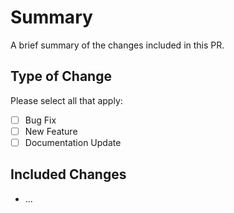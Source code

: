 # Summary

A brief summary of the changes included in this PR.

## Type of Change

Please select all that apply:

- [ ] Bug Fix
- [ ] New Feature
- [ ] Documentation Update

## Included Changes

- ...
